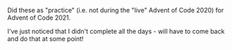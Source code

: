 Did these as "practice" (i.e. not during the "live" Advent of Code 2020) for Advent of Code 2021.

I've just noticed that I didn't complete all the days - will have to come back and do that at some point!
